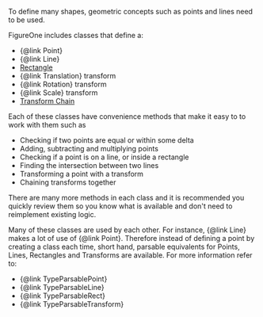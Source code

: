 To define many shapes, geometric concepts such as points and lines need to be used.

FigureOne includes classes that define a:
* {@link Point}
* {@link Line}
* <a href="#rect">Rectangle</a>
* {@link Translation} transform
* {@link Rotation} transform
* {@link Scale} transform
* <a href="transform">Transform Chain</a>

Each of these classes have convenience methods that make it easy to to work with them such as
* Checking if two points are equal or within some delta
* Adding, subtracting and multiplying points
* Checking if a point is on a line, or inside a rectangle
* Finding the intersection between two lines
* Transforming a point with a transform
* Chaining transforms together

There are many more methods in each class and it is recommended you quickly review them so you know what is available and don't need to reimplement existing logic.

Many of these classes are used by each other. For instance, {@link Line} makes a lot of use of {@link Point}. Therefore instead of defining a point by creating a class each time, short hand, parsable equivalents for Points, Lines, Rectangles and Transforms are available. For more information refer to:

* {@link TypeParsablePoint}
* {@link TypeParsableLine}
* {@link TypeParsableRect}
* {@link TypeParsableTransform}